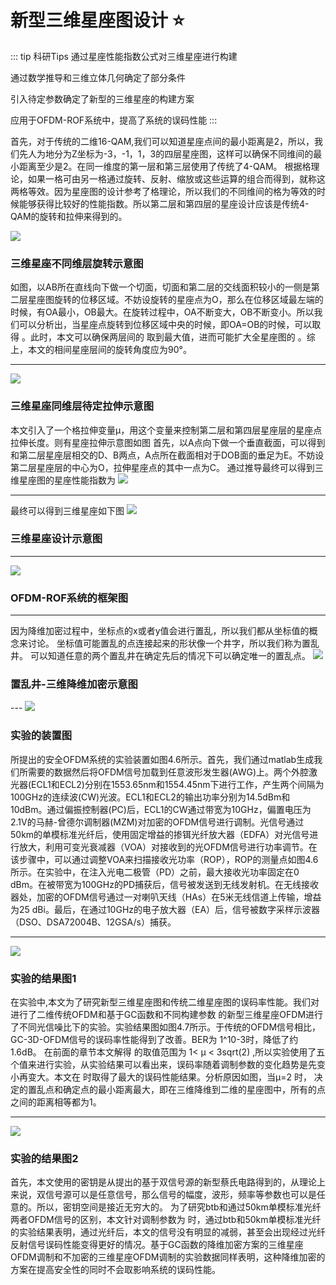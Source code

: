 <!--
 * @Author: 41
 * @Date: 2023-04-01 20:16:41
 * @LastEditors: 41
 * @LastEditTime: 2023-04-02 15:52:48
 * @Description: 
-->
# 新型三维星座图设计 :star:
::: tip 科研Tips
通过星座性能指数公式对三维星座进行构建

通过数学推导和三维立体几何确定了部分条件

引入待定参数确定了新型的三维星座的构建方案

应用于OFDM-ROF系统中，提高了系统的误码性能
:::


首先，对于传统的二维16-QAM,我们可以知道星座点间的最小距离是2，所以，我们先人为地分为Z坐标为-3，-1，1，3的四层星座图，这样可以确保不同维间的最小距离至少是2。在同一维度的第一层和第三层使用了传统了4-QAM。
根据格理论，如果一格可由另一格通过旋转、反射、缩放或这些运算的组合而得到，就称这两格等效。因为星座图的设计参考了格理论，所以我们的不同维间的格为等效的时候能够获得比较好的性能指数。所以第二层和第四层的星座设计应该是传统4-QAM的旋转和拉伸来得到的。

<img src="/Hundred-refining-into-Immortals/research/3dqam/rotation.jpg">
<h3 style="textAlign:center;">三维星座不同维层旋转示意图</h3>

如图，以AB所在直线向下做一个切面，切面和第二层的交线面积较小的一侧是第二层星座图旋转的位移区域。不妨设旋转的星座点为O，那么在位移区域最左端的时候，有OA最小，OB最大。在旋转过程中，OA不断变大，OB不断变小。所以我们可以分析出，当星座点旋转到位移区域中央的时候，即OA=OB的时候，可以取得 。此时，本文可以确保两层间的 取到最大值，进而可能扩大全星座图的 。综上，本文的相间星座层间的旋转角度应为90°。

---

<img src="/Hundred-refining-into-Immortals/research/3dqam/para.jpg">
<h3 style="textAlign:center;">三维星座同维层待定拉伸示意图</h3>
本文引入了一个格拉伸变量μ，用这个变量来控制第二层和第四层星座层的星座点拉伸长度。则有星座拉伸示意图如图
首先，以A点向下做一个垂直截面，可以得到和第二层星座层相交的D、B两点，A点所在截面相对于DOB面的垂足为E。不妨设第二层星座层的中心为O，拉伸星座点的其中一点为C。
通过推导最终可以得到三维星座图的星座性能指数为

<img src="/Hundred-refining-into-Immortals/research/3dqam/gongshi.png">

---

最终可以得到三维星座如下图
<img src="/Hundred-refining-into-Immortals/research/3dqam/three-con.jpg">
<h3 style="textAlign:center;">三维星座设计示意图</h3>

---

<img src="/Hundred-refining-into-Immortals/research/3dqam/kuangjia.jpg">
<h3 style="textAlign:center;">OFDM-ROF系统的框架图</h3>

---

因为降维加密过程中，坐标点的x或者y值会进行置乱，所以我们都从坐标值的概念来讨论。
坐标值可能置乱的点连接起来的形状像一个井字，所以我们称为置乱井。
可以知道任意的两个置乱井在确定先后的情况下可以确定唯一的置乱点。
<img src="/Hundred-refining-into-Immortals/research/3dqam/threetotwo.jpg">
<h3 style="textAlign:center;">置乱井-三维降维加密示意图</h3>
---
<img src="/Hundred-refining-into-Immortals/research/3dqam/zhuangzhi.jpg">
<h3 style="textAlign:center;">实验的装置图</h3>
所提出的安全OFDM系统的实验装置如图4.6所示。首先，我们通过matlab生成我们所需要的数据然后将OFDM信号加载到任意波形发生器(AWG)上。两个外腔激光器(ECL1和ECL2)分别在1553.65nm和1554.45nm下进行工作，产生两个间隔为100GHz的连续波(CW)光波。ECL1和ECL2的输出功率分别为14.5dBm和10dBm。通过偏振控制器(PC)后，ECL1的CW通过带宽为10GHz，偏置电压为2.1V的马赫-曾德尔调制器(MZM)对加密的OFDM信号进行调制。光信号通过50km的单模标准光纤后，使用固定增益的掺铒光纤放大器（EDFA）对光信号进行放大，利用可变光衰减器（VOA）对接收到的光OFDM信号进行功率调节。在该步骤中，可以通过调整VOA来扫描接收光功率（ROP），ROP的测量点如图4.6所示。在实验中，在注入光电二极管（PD）之前，最大接收光功率固定在0 dBm。在被带宽为100GHz的PD捕获后，信号被发送到无线发射机。在无线接收器处，加密的OFDM信号通过一对喇叭天线（HAs）在5米无线信道上传输，增益为25 dBi。最后，在通过10GHz的电子放大器（EA）后，信号被数字采样示波器（DSO、DSA72004B、12GSA/s）捕获。

---
<img src="/Hundred-refining-into-Immortals/research/3dqam/snr.jpg">
<h3 style="textAlign:center;">实验的结果图1</h3>
在实验中,本文为了研究新型三维星座图和传统二维星座图的误码率性能。我们对进行了二维传统OFDM和基于GC函数和不同构建参数 的新型三维星座OFDM进行了不同光信噪比下的实验。实验结果图如图4.7所示。于传统的OFDM信号相比，GC-3D-OFDM信号的误码率性能得到了改善。BER为 1^10-3时，降低了约1.6dB。
在前面的章节本文解得 的取值范围为 1< μ < 3sqrt(2) ,所以实验使用了五个值来进行实验，从实验结果可以看出来，误码率随着调制参数的变化趋势是先变小再变大。本文在 时取得了最大的误码性能结果。分析原因如图，当μ=2 时， 决定的置乱点和确定点的最小距离最大，即在三维降维到二维的星座图中，所有的点之间的距离相等都为1。

---

<img src="/Hundred-refining-into-Immortals/research/3dqam/ans.jpg">
<h3 style="textAlign:center;">实验的结果图2</h3>
首先，本文使用的密钥是从提出的基于双信号源的新型蔡氏电路得到的，从理论上来说，双信号源可以是任意信号，那么信号的幅度，波形，频率等参数也可以是任意的。所以，密钥空间是接近无穷大的。
为了研究btb和通过50km单模标准光纤两者OFDM信号的区别，本文针对调制参数为 时，通过btb和50km单模标准光纤的实验结果表明，通过光纤后，本文的信号没有明显的减弱，甚至会出现经过光纤反射信号误码性能变得更好的情况。基于GC函数的降维加密方案的三维星座OFDM调制和不加密的三维星座OFDM调制的实验数据同样表明，这种降维加密的方案在提高安全性的同时不会取影响系统的误码性能。










